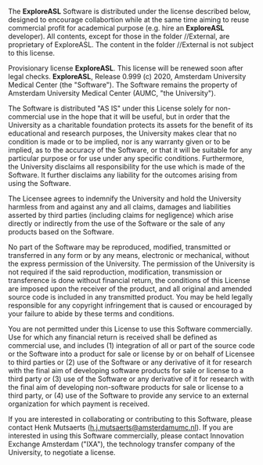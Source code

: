 

The **ExploreASL** Software is distributed under the license described below, designed to encourage collabortion while at the same time aiming to reuse commercial profit for academical purpose (e.g. hire an **ExploreASL** developer). All contents, except for those in the folder //External, are proprietary of ExploreASL. The content in the folder //External is not subject to this license.

Provisionary license **ExploreASL**. This license will be renewed soon after legal checks.
**ExploreASL**, Release 0.999 (c) 2020, Amsterdam University Medical Center (the "Software"). 
The Software remains the property of Amsterdam University Medical Center (AUMC, "the University").

The Software is distributed "AS IS" under this License solely for non-commercial use in the hope that it will be useful, but in order that the University as a charitable foundation protects its assets for the benefit of its educational and research purposes, the University makes clear that no condition is made or to be implied, nor is any warranty given or to be implied, as to the accuracy of the Software, or that it will be suitable for any particular purpose or for use under any specific conditions. Furthermore, the University disclaims all responsibility for the use which is made of the Software. It further disclaims any liability for the outcomes arising from using the Software.

The Licensee agrees to indemnify the University and hold the University harmless from and against any and all claims, damages and liabilities asserted by third parties (including claims for negligence) which arise directly or indirectly from the use of the Software or the sale of any products based on the Software.

No part of the Software may be reproduced, modified, transmitted or transferred in any form or by any means, electronic or mechanical, without the express permission of the University. The permission of the University is not required if the said reproduction, modification, transmission or transference is done without financial return, the conditions of this License are imposed upon the receiver of the product, and all original and amended source code is included in any transmitted product. You may be held legally responsible for any copyright infringement that is caused or encouraged by your failure to abide by these terms and conditions.

You are not permitted under this License to use this Software commercially. Use for which any financial return is received shall be defined as commercial use, and includes (1) integration of all or part of the source code or the Software into a product for sale or license by or on behalf of Licensee to third parties or (2) use of the Software or any derivative of it for research with the final aim of developing software products for sale or license to a third party or (3) use of the Software or any derivative of it for research with the final aim of developing non-software products for sale or license to a third party, or (4) use of the Software to provide any service to an external organization for which payment is received. 

If you are interested in collaborating or contributing to this Software, please contact Henk Mutsaerts (h.j.mutsaerts@amsterdamumc.nl). If you are interested in using this Software commercially, please contact Innovation Exchange Amsterdam ("IXA"), the technology transfer company of the University, to negotiate a license.




